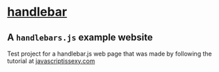 [handlebar](http://nathanrosspowell.github.io/handlebar)
=================================================

A `handlebars.js` example website
---------------------------------

Test project for a handlebar.js web page that was made by following the tutorial at [javascriptissexy.com](http://javascriptissexy.com/handlebars-js-tutorial-learn-everything-about-handlebars-js-javascript-templating/)
